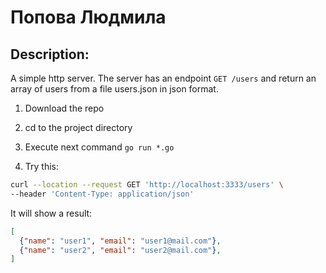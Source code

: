 # Попова Людмила

## Description:

A simple http server. The server has an endpoint ```GET /users``` and return an array of users from a file users.json in json format. 

1. Download the repo

2. cd to the project directory

3. Execute next command ```go run *.go```

4. Try this:

```bash
curl --location --request GET 'http://localhost:3333/users' \
--header 'Content-Type: application/json'
``` 

It will show a result:

```json
[
  {"name": "user1", "email": "user1@mail.com"},
  {"name": "user2", "email": "user2@mail.com"},
]
```
